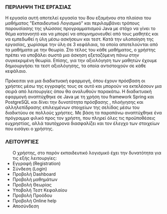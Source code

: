 <h3>ΠΕΡΙΛΗΨΗ ΤΗΣ ΕΡΓΑΣΙΑΣ</h3>
<p>Η εργασία αυτή αποτελεί εργασία του 8ου εξαμήνου στα πλαίσια του μαθήματος "Εκπαιδευτικό Λογισμικό" και περιλαμβάνει τρόπους παρουσίασης της γλώσσας προγραμματισμού Java με στόχο να γίνει το θέμα κατανοητό και να μπορεί να απομνημονευθεί από τους μαθητές και να εμπεδωθεί η ύλη μέσω ασκήσεων και τεστ.
Κατά την υλοποίηση της εργασίας, χωρίσαμε την ύλη σε 3 κεφάλαια, τα οποία αποτελούνται από τα μαθήματα με την θεωρία. Στο τέλος του κάθε μαθήματος, ο χρήστης πρέπει να υποβάλει σωστά μια άσκηση εξεταζόμενη πάνω στην συγκεκριμένη θεωρία.
Επίσης, για την αξιολόγηση των μαθητών έχουμε δημιουργήσει τα τεστ αξιολόγησης, τα οποία αντιστοιχούν σε κάθε κεφάλαιο.</p>

<p> Πρόκειται για μια διαδικτυακή εφαρμογή, όπου έχουν πρόσβαση οι χρήστες μέσω της εγγραφής τους σε αυτό και μπορούν να εκτελέσουν μια σειρά από λειτουργίες όπου θα αναλυθούν παρακάτω.
Η διαδικτυακή εφαρμογή αναπτύχθηκε σε Java με τη χρήση του framework Spring και PostgreSQL και δίνει την δυνατότητα πρόσβασης , πλοήγησης και αλληλεπίδρασης επιλεγμένων στοιχείων της σελίδας μέσω του διαδικτύου σε πολλούς χρήστες.
Με βάση τα παραπάνω αναπτύχθηκε ένα πρόγραμμα φιλικό προς τον χρήστη, που πληρεί όλες τις προϋποθέσεις ευχρηστίας, αλλά ταυτόχρονα διασφαλίζει και τον έλεγχο των στοιχείων που εισάγει ο χρήστης.</p>

<h3>ΛΕΙΤΟΥΡΓΙΕΣ</h3>
<p>
<ul>Ο χρήστης, στο παρόν εκπαιδευτικό λογισμικό έχει την δυνατότητα για τις εξής λειτουργίες:
<li>Εγγραφή (Registration)</li>
<li>Σύνδεση (Login)</li>
<li>Προβολή Dashboard</li>
<li>Προβολή μαθημάτων</li>
<li>Προβολή Θεωρίας</li>
<li>Υποβολή Τεστ Κεφαλαίου</li>
<li>Προβολή Προόδου</li>
<li>Προβολή Online help</li>
<li>Αποσύνδεση</li>
</ul></p>


